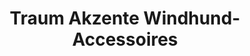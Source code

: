 ---
title: "Traum Akzente Windhund-Accessoires"
url: /euskirchen/traum-akzente-windhund-accessoires/
shop: Tiere
---